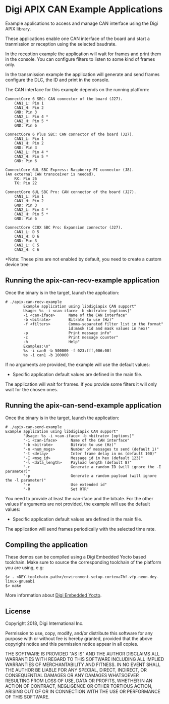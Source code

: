 Digi APIX CAN Example Applications
===================================

Example applications to access and manage CAN interface using the Digi APIX library.

These applications enable one CAN interface of the board and start a tranmission or
reception using the selected baudrate.

In the reception example the application will wait for frames and print them in the
console. You can configure filters to listen to some kind of frames only.

In the transmission example the application will generate and send frames configure the DLC,
the ID and print in the console.

The CAN interface for this example depends on the running platform:

	ConnectCore 6 SBC: CAN connector of the board (J27).
		CAN1_L: Pin 1
		CAN1_H: Pin 2
		GND: Pin 3
		CAN2_L: Pin 4 *
		CAN2_H: Pin 5 *
		GND: Pin 6

	ConnectCore 6 Plus SBC: CAN connector of the board (J27).
		CAN1_L: Pin 1
		CAN1_H: Pin 2
		GND: Pin 3
		CAN2_L: Pin 4 *
		CAN2_H: Pin 5 *
		GND: Pin 6

	ConnectCore 6UL SBC Express: Raspberry PI connector (J8).
	(An external CAN transceiver is needed).
		RX: Pin 26
		TX: Pin 22

	ConnectCore 6UL SBC Pro: CAN connector of the board (J27).
		CAN1_L: Pin 1
		CAN1_H: Pin 2
		GND: Pin 3
		CAN2_L: Pin 4 *
		CAN2_H: Pin 5 *
		GND: Pin 6

	ConnectCore CC8X SBC Pro: Expansion connector (J27).
		CAN1_L: D 5
		CAN1_H: D 6
		GND: Pin 3
		CAN2_L: C 5
		CAN2_H: C 6


*Note: These pins are not enabled by default, you need to create a custom device tree

Running the apix-can-recv-example application
-----------------------
Once the binary is in the target, launch the application:

```
# ./apix-can-recv-example
		Example application using libdigiapix CAN support"
		Usage: %s -i <can-iface> -b <bitrate> [options]"
		-i <can-iface>      Name of the CAN interface"
		-b <bitrate>        Bitrate to use (Hz)"
		-f <filters>        Comma-separated filter list in the format"
		                    id:mask (id and mask values in hex)"
		-p                  Print message info"
		-c                  Print message counter"
		-h                  Help"
		Examples:\n"
		%s -i can0 -b 500000 -f 023:fff,006:00f
		%s -i can1 -b 100000

```
If no arguments are provided, the example will use the default values:
 - Specific application default values are defined in the main file.

 The application will wait for frames. If you provide some filters it will only
 wait for the chosen ones.

 Running the apix-can-send-example application
-----------------------
Once the binary is in the target, launch the application:

```
# ./apix-can-send-example
Example application using libdigiapix CAN support"
		"Usage: %s -i <can-iface> -b <bitrate> [options]"
		"-i <can-iface>      Name of the CAN interface"
		"-b <bitrate>        Bitrate to use (Hz)"
		"-n <num_msgs>       Number of messages to send (default 1)"
		"-t <delay>          Inter frame delay in ms (default 100)"
		"-I <msg_id>         Message id in hex (default 123)"
		"-l <data_length>    Payload length (default 8)"
		"-r                  Generate a random ID (will ignore the -I parameter)"
		"-p                  Generate a random payload (will ignore the -l parameter)"
		"-e                  Use extended id"
		"-R                  Set RTR"
```

You need to provide at least the can-iface and the bitrate.
For the other values if arguments are not provided, the example will use the default values:
 - Specific application default values are defined in the main file.

The application will send frames periodically with the selected time rate.

Compiling the application
-------------------------
These demos can be compiled using a Digi Embedded Yocto based toolchain. Make
sure to source the corresponding toolchain of the platform you are using, e.g:

```
$> . <DEY-toolchain-path>/environment-setup-cortexa7hf-vfp-neon-dey-linux-gnueabi
$> make
```

More information about [Digi Embedded Yocto](https://github.com/digi-embedded/meta-digi).

License
-------
Copyright 2018, Digi International Inc.

Permission to use, copy, modify, and/or distribute this software for any purpose
with or without fee is hereby granted, provided that the above copyright notice
and this permission notice appear in all copies.

THE SOFTWARE IS PROVIDED "AS IS" AND THE AUTHOR DISCLAIMS ALL WARRANTIES WITH
REGARD TO THIS SOFTWARE INCLUDING ALL IMPLIED WARRANTIES OF MERCHANTABILITY AND
FITNESS. IN NO EVENT SHALL THE AUTHOR BE LIABLE FOR ANY SPECIAL, DIRECT,
INDIRECT, OR CONSEQUENTIAL DAMAGES OR ANY DAMAGES WHATSOEVER RESULTING FROM LOSS
OF USE, DATA OR PROFITS, WHETHER IN AN ACTION OF CONTRACT, NEGLIGENCE OR OTHER
TORTIOUS ACTION, ARISING OUT OF OR IN CONNECTION WITH THE USE OR PERFORMANCE OF
THIS SOFTWARE.
